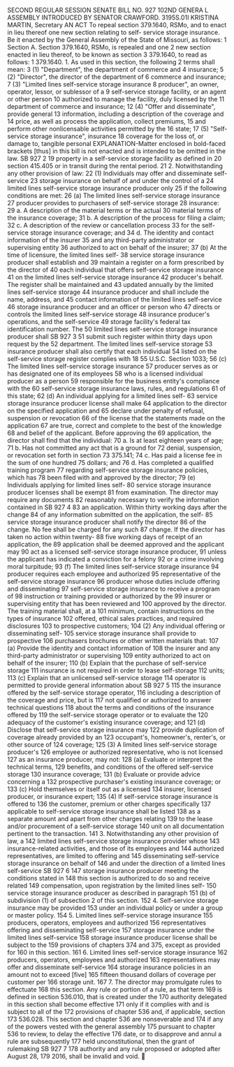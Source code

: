 SECOND REGULAR SESSION
SENATE BILL NO. 927
102ND GENERA L ASSEMBLY
INTRODUCED BY SENATOR CRAWFORD.
3195S.01I KRISTINA MARTIN, Secretary
AN ACT
To repeal section 379.1640, RSMo, and to enact in lieu thereof one new section relating to self-
service storage insurance.
Be it enacted by the General Assembly of the State of Missouri, as follows:
1 Section A. Section 379.1640, RSMo, is repealed and one
2 new section enacted in lieu thereof, to be known as section
3 379.1640, to read as follows:
1 379.1640. 1. As used in this section, the following
2 terms shall mean:
3 (1) "Department", the department of commerce and
4 insurance;
5 (2) "Director", the director of the department of
6 commerce and insurance;
7 (3) "Limited lines self-service storage insurance
8 producer", an owner, operator, lessor, or sublessor of a
9 self-service storage facility, or an agent or other person
10 authorized to manage the facility, duly licensed by the
11 department of commerce and insurance;
12 (4) "Offer and disseminate", provide general
13 information, including a description of the coverage and
14 price, as well as process the application, collect premiums,
15 and perform other nonlicensable activities permitted by the
16 state;
17 (5) "Self-service storage insurance", insurance
18 coverage for the loss of, or damage to, tangible personal
EXPLANATION-Matter enclosed in bold-faced brackets [thus] in this bill is not enacted
and is intended to be omitted in the law.
SB 927 2
19 property in a self-service storage facility as defined in
20 section 415.405 or in transit during the rental period.
21 2. Notwithstanding any other provision of law:
22 (1) Individuals may offer and disseminate self-service
23 storage insurance on behalf of and under the control of a
24 limited lines self-service storage insurance producer only
25 if the following conditions are met:
26 (a) The limited lines self-service storage insurance
27 producer provides to purchasers of self-service storage
28 insurance:
29 a. A description of the material terms or the actual
30 material terms of the insurance coverage;
31 b. A description of the process for filing a claim;
32 c. A description of the review or cancellation process
33 for the self-service storage insurance coverage; and
34 d. The identity and contact information of the insurer
35 and any third-party administrator or supervising entity
36 authorized to act on behalf of the insurer;
37 (b) At the time of licensure, the limited lines self-
38 service storage insurance producer shall establish and
39 maintain a register on a form prescribed by the director of
40 each individual that offers self-service storage insurance
41 on the limited lines self-service storage insurance
42 producer's behalf. The register shall be maintained and
43 updated annually by the limited lines self-service storage
44 insurance producer and shall include the name, address, and
45 contact information of the limited lines self-service
46 storage insurance producer and an officer or person who
47 directs or controls the limited lines self-service storage
48 insurance producer's operations, and the self-service
49 storage facility's federal tax identification number. The
50 limited lines self-service storage insurance producer shall
SB 927 3
51 submit such register within thirty days upon request by the
52 department. The limited lines self-service storage
53 insurance producer shall also certify that each individual
54 listed on the self-service storage register complies with 18
55 U.S.C. Section 1033;
56 (c) The limited lines self-service storage insurance
57 producer serves as or has designated one of its employees
58 who is a licensed individual producer as a person
59 responsible for the business entity's compliance with the
60 self-service storage insurance laws, rules, and regulations
61 of this state;
62 (d) An individual applying for a limited lines self-
63 service storage insurance producer license shall make
64 application to the director on the specified application and
65 declare under penalty of refusal, suspension or revocation
66 of the license that the statements made on the application
67 are true, correct and complete to the best of the knowledge
68 and belief of the applicant. Before approving the
69 application, the director shall find that the individual:
70 a. Is at least eighteen years of age;
71 b. Has not committed any act that is a ground for
72 denial, suspension, or revocation set forth in section
73 375.141;
74 c. Has paid a license fee in the sum of one hundred
75 dollars; and
76 d. Has completed a qualified training program
77 regarding self-service storage insurance policies, which has
78 been filed with and approved by the director;
79 (e) Individuals applying for limited lines self-
80 service storage insurance producer licenses shall be exempt
81 from examination. The director may require any documents
82 reasonably necessary to verify the information contained in
SB 927 4
83 an application. Within thirty working days after the change
84 of any information submitted on the application, the self-
85 service storage insurance producer shall notify the director
86 of the change. No fee shall be charged for any such
87 change. If the director has taken no action within twenty-
88 five working days of receipt of an application, the
89 application shall be deemed approved and the applicant may
90 act as a licensed self-service storage insurance producer,
91 unless the applicant has indicated a conviction for a felony
92 or a crime involving moral turpitude;
93 (f) The limited lines self-service storage insurance
94 producer requires each employee and authorized
95 representative of the self-service storage insurance
96 producer whose duties include offering and disseminating
97 self-service storage insurance to receive a program of
98 instruction or training provided or authorized by the
99 insurer or supervising entity that has been reviewed and
100 approved by the director. The training material shall, at a
101 minimum, contain instructions on the types of insurance
102 offered, ethical sales practices, and required disclosures
103 to prospective customers;
104 (2) Any individual offering or disseminating self-
105 service storage insurance shall provide to prospective
106 purchasers brochures or other written materials that:
107 (a) Provide the identity and contact information of
108 the insurer and any third-party administrator or supervising
109 entity authorized to act on behalf of the insurer;
110 (b) Explain that the purchase of self-service storage
111 insurance is not required in order to lease self-storage
112 units;
113 (c) Explain that an unlicensed self-service storage
114 operator is permitted to provide general information about
SB 927 5
115 the insurance offered by the self-service storage operator,
116 including a description of the coverage and price, but is
117 not qualified or authorized to answer technical questions
118 about the terms and conditions of the insurance offered by
119 the self-service storage operator or to evaluate the
120 adequacy of the customer's existing insurance coverage; and
121 (d) Disclose that self-service storage insurance may
122 provide duplication of coverage already provided by an
123 occupant's, homeowner's, renter's, or other source of
124 coverage;
125 (3) A limited lines self-service storage producer's
126 employee or authorized representative, who is not licensed
127 as an insurance producer, may not:
128 (a) Evaluate or interpret the technical terms,
129 benefits, and conditions of the offered self-service storage
130 insurance coverage;
131 (b) Evaluate or provide advice concerning a
132 prospective purchaser's existing insurance coverage; or
133 (c) Hold themselves or itself out as a licensed
134 insurer, licensed producer, or insurance expert;
135 (4) If self-service storage insurance is offered to
136 the customer, premium or other charges specifically
137 applicable to self-service storage insurance shall be listed
138 as a separate amount and apart from other charges relating
139 to the lease and/or procurement of a self-service storage
140 unit on all documentation pertinent to the transaction.
141 3. Notwithstanding any other provision of law, a
142 limited lines self-service storage insurance provider whose
143 insurance-related activities, and those of its employees and
144 authorized representatives, are limited to offering and
145 disseminating self-service storage insurance on behalf of
146 and under the direction of a limited lines self-service
SB 927 6
147 storage insurance producer meeting the conditions stated in
148 this section is authorized to do so and receive related
149 compensation, upon registration by the limited lines self-
150 service storage insurance producer as described in paragraph
151 (b) of subdivision (1) of subsection 2 of this section.
152 4. Self-service storage insurance may be provided
153 under an individual policy or under a group or master policy.
154 5. Limited lines self-service storage insurance
155 producers, operators, employees and authorized
156 representatives offering and disseminating self-service
157 storage insurance under the limited lines self-service
158 storage insurance producer license shall be subject to the
159 provisions of chapters 374 and 375, except as provided for
160 in this section.
161 6. Limited lines self-service storage insurance
162 producers, operators, employees and authorized
163 representatives may offer and disseminate self-service
164 storage insurance policies in an amount not to exceed [five]
165 fifteen thousand dollars of coverage per customer per
166 storage unit.
167 7. The director may promulgate rules to effectuate
168 this section. Any rule or portion of a rule, as that term
169 is defined in section 536.010, that is created under the
170 authority delegated in this section shall become effective
171 only if it complies with and is subject to all of the
172 provisions of chapter 536 and, if applicable, section
173 536.028. This section and chapter 536 are nonseverable and
174 if any of the powers vested with the general assembly
175 pursuant to chapter 536 to review, to delay the effective
176 date, or to disapprove and annul a rule are subsequently
177 held unconstitutional, then the grant of rulemaking
SB 927 7
178 authority and any rule proposed or adopted after August 28,
179 2016, shall be invalid and void.
